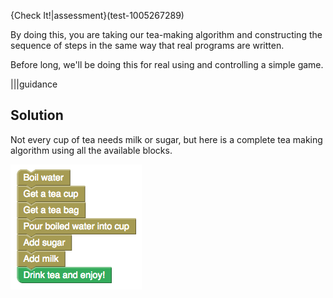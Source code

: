 
{Check It!|assessment}(test-1005267289)

By doing this, you are taking our tea-making algorithm and constructing the sequence of steps in the same way that real programs are written.

Before long, we'll be doing this for real using and controlling a simple game.


|||guidance

## Solution

Not every cup of tea needs milk or sugar, but here is a complete tea making algorithm using all the available blocks.

![](.guides/img/your-own-program.png)
